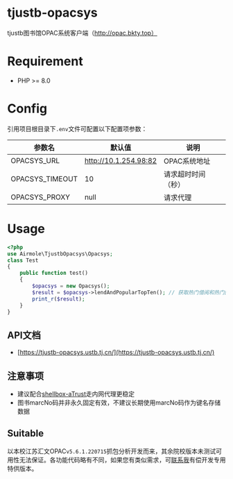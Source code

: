 # tjustb-opacsys

tjustb图书馆OPAC系统客户端（http://opac.bkty.top）

# Requirement

- PHP >= 8.0

# Config

引用项目根目录下`.env`文件可配置以下配置项参数：

| 参数名 | 默认值             | 说明 |
| --- |-----------------| --- |
| OPACSYS_URL | http://10.1.254.98:82 | OPAC系统地址 |
| OPACSYS_TIMEOUT | 10              | 请求超时时间（秒） |
| OPACSYS_PROXY | null            | 请求代理 |


# Usage

```php
<?php
use Airmole\TjustbOpacsys\Opacsys;
class Test
{
    public function test()
    {
        $opacsys = new Opacsys();
        $result = $opacsys->lendAndPopularTopTen(); // 获取热门借阅和热门图书top10
        print_r($result);
    }
}
```

## API文档
- [https://tjustb-opacsys.ustb.tj.cn/](https://tjustb-opacsys.ustb.tj.cn/)

## 注意事项

- 建议配合[shellbox-aTrust](https://github.com/Airmole/shellbox-aTrust)走内网代理更稳定
- 图书marcNo码并非永久固定有效，不建议长期使用marcNo码作为键名存储数据

## Suitable

以本校江苏汇文OPAC`v5.6.1.220715`抓包分析开发而来，其余院校版本未测试可用性无法保证。各功能代码略有不同，如果您有类似需求，可[联系我](mailto:admin@airmole.cn)有偿开发专用特供版本。
